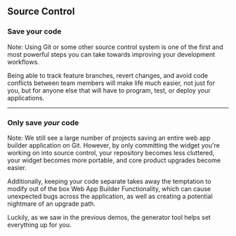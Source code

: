 ## Source Control
### Save your code

Note: Using Git or some other source control system is one of the first and most powerful steps you can take towards improving your development workflows.

Being able to track feature branches, revert changes, and avoid code conflicts between team members will make life much easier, not just for you, but for anyone else that will have to program, test, or deploy your applications.

---

### Only save *your* code

Note: We still see a large number of projects saving an entire web app builder application on Git.  However, by only committing the widget you're working on into source control, your repository becomes less cluttered, your widget becomes more portable, and core product upgrades become easier. 

Additionally, keeping your code separate takes away the temptation to modify out of the box Web App Builder Functionality, which can cause unexpected bugs across the application, as well as creating a potential nightmare of an upgrade path.

Luckily, as we saw in the previous demos, the generator tool helps set everything up for you.